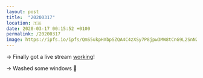 ```yaml
---
layout: post
title:  "20200317"
location: 🇹🇼
date: 2020-03-17 00:15:52 +0100
permalink: /20200317
image: https://ipfs.io/ipfs/QmS5ukpHXbpSZQA4C4zXSy7P8jpw3MW8tCnG9L2SnNZxT6?filename=20200317.png
---
```


→ Finally got a live stream [working](https://www.youtube.com/watch?v=WiedPpl8mOU)!

→  Washed some windows 🧼 